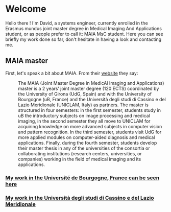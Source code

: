 # Welcome
Hello there ! I'm David, a systems engineer, currently enrolled in the Erasmus mundus joint master degree in Medical Imaging And Applications student, or as people prefer to call it: MAIA MsC student. Here you can see briefly my work done so far, don't hesitate in having a look and contacting me.

## MAIA master
First, let's speak a bit about MAIA. From their [website](https://maiamaster.udg.edu/) they say:
<dl>
<dd>The MAIA (Joint Master Degree in MedicAl Imaging and Applications) master is a 2 years’ joint master degree (120 ECTS) coordinated by the University of Girona (UdG, Spain) and with the University of Bourgogne (uB, France) and the Università degli studi di Cassino e del Lazio Meridionale (UNICLAM, Italy) as partners. The master is structured in four semesters: in the first semester, students study in uB the introductory subjects on image processing and medical imaging, in the second semester they all move to UNICLAM for acquiring knowledge on more advanced subjects in computer vision and pattern recognition. In the third semester, students visit UdG for more applied modules on computer-aided diagnosis and medical applications. Finally, during the fourth semester, students develop their master thesis in any of the universities of the consortia or collaborating institutions (research centers, universities, or companies) working in the field of medical imaging and its applications.</dd>
</dl>

### [My work in the Université de Bourgogne, France can be seen here](./ub_semester/ub_semester.md)
### [My work in the Università degli studi di Cassino e del Lazio Meridionale](./unicas_semester/unicas_semester.md)